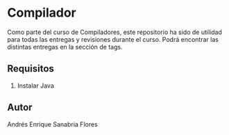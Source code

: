 # Compilador
Como parte del curso de Compiladores, este repositorio ha sido de utilidad para todas las entregas y revisiones durante el curso. Podrá encontrar las distintas entregas en la sección de tags. 

## Requisitos
1. Instalar Java

## Autor
Andrés Enrique Sanabria Flores

